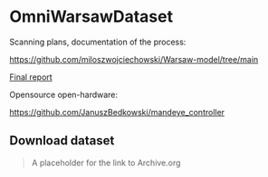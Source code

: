 # OmniWarsawDataset

Scanning plans, documentation of the process:

https://github.com/miloszwojciechowski/Warsaw-model/tree/main

[Final report](https://github.com/miloszwojciechowski/Warsaw-model/blob/main/Warsaw_scanning_updates/Warsaw_scanning_report.pdf)

Opensource open-hardware:

https://github.com/JanuszBedkowski/mandeye_controller

## Download dataset

> A placeholder for the link to Archive.org
